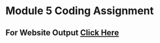# Module 5 Coding Assignment

## For Website Output [Click Here](https://Bhavesh-Vinchurkar.github.io/coursera-html_css_js_for_webdevs/module5-solution/index.html)

